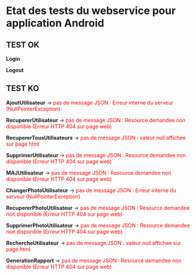# Etat des tests du webservice pour application Android #

## TEST OK ##
**Login**

**Logout**

## TEST KO ##

**AjoutUtilisateur** -> <font color='red'>pas de message JSON : Erreur interne du serveur (NullPointerException)</font>

**RecupererUtilisateur** -> <font color='red'>pas de message JSON : Resource demandee non disponible (Erreur HTTP 404 sur page web)</font>

**RecupererTousUtilisateurs** -> <font color='red'>pas de message JSON : valeur null affichee sur page html</font>

**SupprimerUtilisateur** -> <font color='red'>pas de message JSON : Resource demandee non disponible (Erreur HTTP 404 sur page web)</font>

**MAJUtilisateur** -> <font color='red'>pas de message JSON : Resource demandee non disponible (Erreur HTTP 404 sur page web)</font>

**ChangerPhotoUtilisateur** -> <font color='red'>pas de message JSON : Erreur interne du serveur (NullPointerException)</font>

**RecupererPhotoUtilisateur** -> <font color='red'>pas de message JSON : Resource demandee non disponible (Erreur HTTP 404 sur page web)</font>

**SupprimerPhotoUtilisateur** -> <font color='red'>pas de message JSON : Resource demandee non disponible (Erreur HTTP 404 sur page web)</font>

**RechercheUtilisateur** -> <font color='red'>pas de message JSON : valeur null affichee sur page html</font>

**GenerationRapport** -> <font color='red'>pas de message JSON : Resource demandee non disponible (Erreur HTTP 404 sur page web)</font>